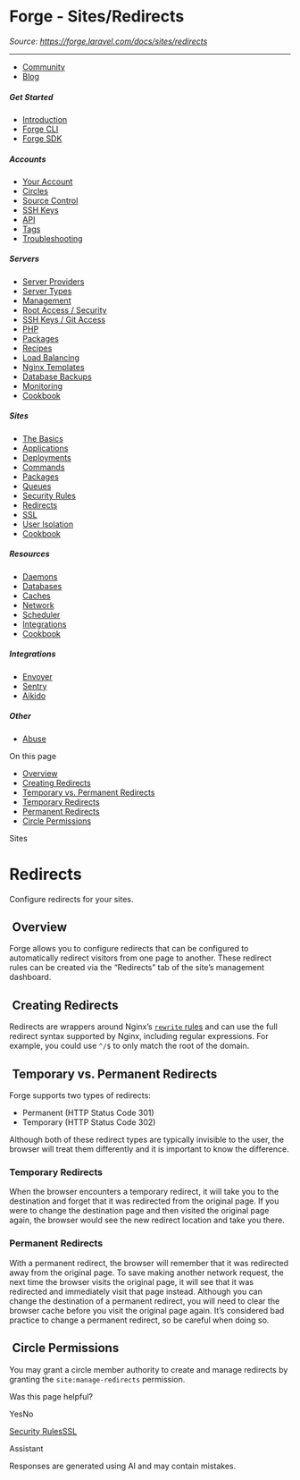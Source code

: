 # Forge - Sites/Redirects

*Source: https://forge.laravel.com/docs/sites/redirects*

---

- [Community](https://discord.com/invite/laravel)
- [Blog](https://blog.laravel.com/forge)

##### Get Started

- [Introduction](/docs/introduction)
- [Forge CLI](/docs/cli)
- [Forge SDK](/docs/sdk)

##### Accounts

- [Your Account](/docs/accounts/your-account)
- [Circles](/docs/accounts/circles)
- [Source Control](/docs/accounts/source-control)
- [SSH Keys](/docs/accounts/ssh)
- [API](/docs/accounts/api)
- [Tags](/docs/accounts/tags)
- [Troubleshooting](/docs/accounts/cookbook)

##### Servers

- [Server Providers](/docs/servers/providers)
- [Server Types](/docs/servers/types)
- [Management](/docs/servers/management)
- [Root Access / Security](/docs/servers/provisioning-process)
- [SSH Keys / Git Access](/docs/servers/ssh)
- [PHP](/docs/servers/php)
- [Packages](/docs/servers/packages)
- [Recipes](/docs/servers/recipes)
- [Load Balancing](/docs/servers/load-balancing)
- [Nginx Templates](/docs/servers/nginx-templates)
- [Database Backups](/docs/servers/backups)
- [Monitoring](/docs/servers/monitoring)
- [Cookbook](/docs/servers/cookbook)

##### Sites

- [The Basics](/docs/sites/the-basics)
- [Applications](/docs/sites/applications)
- [Deployments](/docs/sites/deployments)
- [Commands](/docs/sites/commands)
- [Packages](/docs/sites/packages)
- [Queues](/docs/sites/queues)
- [Security Rules](/docs/sites/security-rules)
- [Redirects](/docs/sites/redirects)
- [SSL](/docs/sites/ssl)
- [User Isolation](/docs/sites/user-isolation)
- [Cookbook](/docs/sites/cookbook)

##### Resources

- [Daemons](/docs/resources/daemons)
- [Databases](/docs/resources/databases)
- [Caches](/docs/resources/caches)
- [Network](/docs/resources/network)
- [Scheduler](/docs/resources/scheduler)
- [Integrations](/docs/resources/integrations)
- [Cookbook](/docs/resources/cookbook)

##### Integrations

- [Envoyer](/docs/integrations/envoyer)
- [Sentry](/docs/integrations/sentry)
- [Aikido](/docs/integrations/aikido)

##### Other

- [Abuse](/docs/abuse)

On this page

- [Overview](#overview)
- [Creating Redirects](#creating-redirects)
- [Temporary vs. Permanent Redirects](#temporary-vs-permanent-redirects)
- [Temporary Redirects](#temporary-redirects)
- [Permanent Redirects](#permanent-redirects)
- [Circle Permissions](#circle-permissions)

Sites

# Redirects

Configure redirects for your sites.

## [​](#overview) Overview

Forge allows you to configure redirects that can be configured to automatically redirect visitors from one page to another. These redirect rules can be created via the “Redirects” tab of the site’s management dashboard.

## [​](#creating-redirects) Creating Redirects

Redirects are wrappers around Nginx’s [`rewrite` rules](https://nginx.org/en/docs/http/ngx_http_rewrite_module.html#rewrite) and can use the full redirect syntax supported by Nginx, including regular expressions. For example, you could use `^/$` to only match the root of the domain.

## [​](#temporary-vs-permanent-redirects) Temporary vs. Permanent Redirects

Forge supports two types of redirects:

- Permanent (HTTP Status Code 301)
- Temporary (HTTP Status Code 302)

Although both of these redirect types are typically invisible to the user, the browser will treat them differently and it is important to know the difference.

### [​](#temporary-redirects) Temporary Redirects

When the browser encounters a temporary redirect, it will take you to the destination and forget that it was redirected from the original page. If you were to change the destination page and then visited the original page again, the browser would see the new redirect location and take you there.

### [​](#permanent-redirects) Permanent Redirects

With a permanent redirect, the browser will remember that it was redirected away from the original page. To save making another network request, the next time the browser visits the original page, it will see that it was redirected and immediately visit that page instead.
Although you can change the destination of a permanent redirect, you will need to clear the browser cache before you visit the original page again. It’s considered bad practice to change a permanent redirect, so be careful when doing so.

## [​](#circle-permissions) Circle Permissions

You may grant a circle member authority to create and manage redirects by granting the `site:manage-redirects` permission.

Was this page helpful?

YesNo

[Security Rules](/docs/sites/security-rules)[SSL](/docs/sites/ssl)

Assistant

Responses are generated using AI and may contain mistakes.
